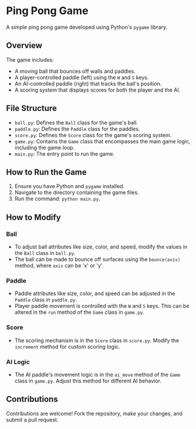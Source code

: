 # Ping Pong Game

A simple ping pong game developed using Python's `pygame` library.

## Overview

The game includes:
- A moving ball that bounces off walls and paddles.
- A player-controlled paddle (left) using the `W` and `S` keys.
- An AI-controlled paddle (right) that tracks the ball's position.
- A scoring system that displays scores for both the player and the AI.

## File Structure

- `ball.py`: Defines the `Ball` class for the game's ball.
- `paddle.py`: Defines the `Paddle` class for the paddles.
- `score.py`: Defines the `Score` class for the game's scoring system.
- `game.py`: Contains the `Game` class that encompasses the main game logic, including the game loop.
- `main.py`: The entry point to run the game.

## How to Run the Game

1. Ensure you have Python and `pygame` installed.
2. Navigate to the directory containing the game files.
3. Run the command: `python main.py`.

## How to Modify

### Ball
- To adjust ball attributes like size, color, and speed, modify the values in the `Ball` class in `ball.py`.
- The ball can be made to bounce off surfaces using the `bounce(axis)` method, where `axis` can be 'x' or 'y'.

### Paddle
- Paddle attributes like size, color, and speed can be adjusted in the `Paddle` class in `paddle.py`.
- Player paddle movement is controlled with the `W` and `S` keys. This can be altered in the `run` method of the `Game` class in `game.py`.

### Score
- The scoring mechanism is in the `Score` class in `score.py`. Modify the `increment` method for custom scoring logic.

### AI Logic
- The AI paddle's movement logic is in the `ai_move` method of the `Game` class in `game.py`. Adjust this method for different AI behavior.

## Contributions

Contributions are welcome! Fork the repository, make your changes, and submit a pull request.
